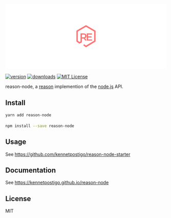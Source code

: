 ![reason-node](website/static/img/readme.png)

[![version](https://img.shields.io/npm/v/reason-node.svg?style=flat-square)](http://npm.im/reason-node)
[![downloads](https://img.shields.io/npm/dm/reason-node.svg?style=flat-square)](http://npm-stat.com/charts.html?package=reason-node)
[![MIT License](https://img.shields.io/npm/l/reason-node.svg?style=flat-square)](http://opensource.org/licenses/MIT)

<!-- [![Build Status](https://travis-ci.org/kennetpostigo/reason-node.svg?branch=master)](https://travis-ci.org/kennetpostigo/reason-node) -->

reason-node, a [reason](https://github.com/facebook/reason) implemention of the [node.js](https://github.com/nodejs/node) API.

## Install

```bash
yarn add reason-node

npm install --save reason-node
```

## Usage

See https://github.com/kennetpostigo/reason-node-starter

## Documentation

See https://kennetpostigo.github.io/reason-node

## License

MIT
